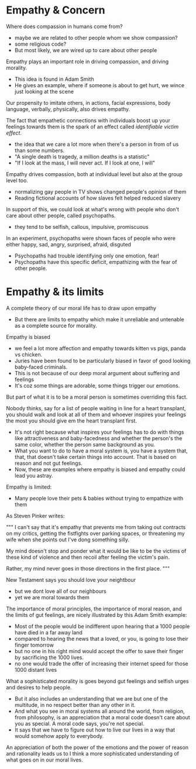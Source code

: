 # Empathy & Concern

Where does compassion in humans come from?
- maybe we are related to other people whom we show compassion?
- some religious code?
- But most likely, we are wired up to care about other people

Empathy plays an important role in driving compassion, and driving morality.
- This idea is found in Adam Smith
- He gives an example, where if someone is about to get hurt, we wince just looking at the scene

Our propensity to imitate others, in actions, facial expressions, body language, verbally, physically, also drives empathy.

The fact that empathetic connections with individuals boost up your feelings towards them is the spark of an effect called _identifiable victim effect_.
- the idea that we care a lot more when there's a person in from of us than some numbers.
- "A single death is tragedy, a million deaths is a statistic"
- "If I look at the mass, I will never act. If I look at one, I will"

Empathy drives compassion, both at individual level but also at the group level too.
- normalizing gay people in TV shows changed people's opinion of them
- Reading fictional accounts of how slaves felt helped reduced slavery

In support of this, we could look at what's wrong with people who don't care about other people, called psychopaths.
- they tend to be selfish, callous, impulsive, promiscuous

In an experiment, psychopaths were shown faces of people who were either happy, sad, angry, surprised, afraid, disguted
- Psychopaths had trouble identifying only one emotion, fear!
- Psychopaths have this specific deficit, empathizing with the fear of other people.


# Empathy & its limits

A complete theory of our moral life has to draw upon empathy
- But there are limits to empathy which make it unreliable and untenable as a complete source for morality.

Empathy is biased
- we feel a lot more affection and empathy towards kitten vs pigs, panda vs chicken.
- Juries have been found to be particularly biased in favor of good looking baby-faced criminals.
- This is not because of our deep moral argument about suffering and feelings
- It's coz some things are adorable, some things trigger our emotions.

But part of what it is to be a moral person is sometimes overriding this fact.

Nobody thinks, say for a list of people waiting in line for a heart transplant, you should walk and look at all of them and whoever inspires your feelings the most you should give em the heart transplant first.
- It's not right because what inspires your feelings has to do with things like attractiveness and baby-facedness and whether the person's the same color, whether the person same background as you.
- What you want to do to have a moral system is, you have a system that, that, that doesn't take certain things into account. That is based on reason and not gut feelings. 
- Now, these are examples where empathy is biased and empathy could lead you astray.

Empathy is limited: 
- Many people love their pets & babies without trying to empathize with them

As Steven Pinker writes: 

"""
I can't say that it's empathy that prevents me from taking out contracts on my critics, getting the fistfights over parking spaces, or threatening my wife when she points out I've dong something silly.

My mind doesn't stop and ponder what it would be like to be the victims of these kind of violence and then recoil after feeling the victim's pain.

Rather, my mind never goes in those directions in the first place.
"""

New Testament says you should love your neightbour
- but we dont love all of our neighbours
- yet we are moral towards them

The importance of moral principles, the importance of moral reason, and the limits of gut feelings, are nicely illustrated by this Adam Smith example: 
- Most of the people would be indifferent upon hearing that a 1000 people have died in a far away land
- compared to hearing the news that a loved, or you, is going to lose their finger tomorrow
- but no one in his right mind would accept the offer to save their finger by sacrificing the 1000 lives.
- no one would trade the offer of increasing their internet speed for those 1000 distant lives

What a sophisticated morality is goes beyond gut feelings and selfish urges and desires to help people. 
- But it also includes an understanding that we are but one of the multitude, in no respect better than any other in it.
- And what you see in moral systems all around the world, from religion, from philosophy, is an appreciation that a moral code doesn't care about you as special. A moral code says, you're not special.
- It says that we have to figure out how to live our lives in a way that would somehow apply to everybody.

An appreciation of both the power of the emotions and the power of reason and rationality leads us to I think a more sophisticated understanding of what goes on in our moral lives.